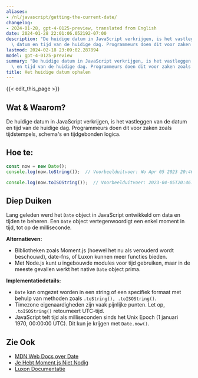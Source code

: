 ```yaml
---
aliases:
- /nl/javascript/getting-the-current-date/
changelog:
- 2024-01-28, gpt-4-0125-preview, translated from English
date: 2024-01-28 22:01:06.052192-07:00
description: "De huidige datum in JavaScript verkrijgen, is het vastleggen van de\
  \ datum en tijd van de huidige dag. Programmeurs doen dit voor zaken zoals tijdstempels,\u2026"
lastmod: 2024-02-18 23:09:02.287894
model: gpt-4-0125-preview
summary: "De huidige datum in JavaScript verkrijgen, is het vastleggen van de datum\
  \ en tijd van de huidige dag. Programmeurs doen dit voor zaken zoals tijdstempels,\u2026"
title: Het huidige datum ophalen
---
```


{{< edit_this_page >}}

## Wat & Waarom?
De huidige datum in JavaScript verkrijgen, is het vastleggen van de datum en tijd van de huidige dag. Programmeurs doen dit voor zaken zoals tijdstempels, schema's en tijdgebonden logica.

## Hoe te:
```javascript
const now = new Date();
console.log(now.toString());  // Voorbeelduitvoer: Wo Apr 05 2023 20:46:28 GMT-0400 (Eastern Daylight Time)

console.log(now.toISOString());  // Voorbeelduitvoer: 2023-04-05T20:46:28.000Z
```

## Diep Duiken
Lang geleden werd het `Date` object in JavaScript ontwikkeld om data en tijden te beheren. Een `Date` object vertegenwoordigt een enkel moment in tijd, tot op de milliseconde.

**Alternatieven:**
- Bibliotheken zoals Moment.js (hoewel het nu als verouderd wordt beschouwd), date-fns, of Luxon kunnen meer functies bieden.
- Met Node.js kunt u ingebouwde modules voor tijd gebruiken, maar in de meeste gevallen werkt het native `Date` object prima.

**Implementatiedetails:**
- `Date` kan omgezet worden in een string of een specifiek formaat met behulp van methoden zoals `.toString(), .toISOString()`.
- Timezone eigenaardigheden zijn vaak pijnlijke punten. Let op, `.toISOString()` retourneert UTC-tijd.
- JavaScript telt tijd als milliseconden sinds het Unix Epoch (1 januari 1970, 00:00:00 UTC). Dit kun je krijgen met `Date.now()`.

## Zie Ook
- [MDN Web Docs over Date](https://developer.mozilla.org/en-US/docs/Web/JavaScript/Reference/Global_Objects/Date)
- [Je Hebt Moment.js Niet Nodig](https://you-dont-need.github.io/You-Dont-Need-Momentjs/)
- [Luxon Documentatie](https://moment.github.io/luxon/)

